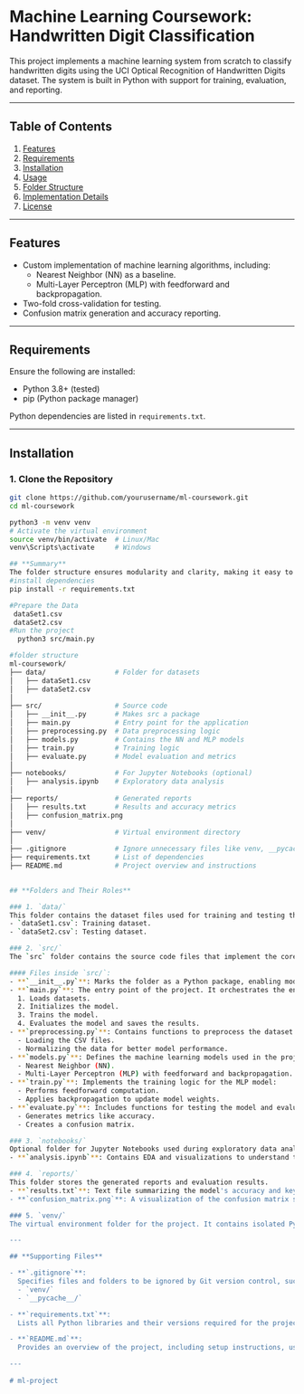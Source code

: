 # Machine Learning Coursework: Handwritten Digit Classification

This project implements a machine learning system from scratch to classify handwritten digits using the UCI Optical Recognition of Handwritten Digits dataset. The system is built in Python with support for training, evaluation, and reporting.

---

## **Table of Contents**
1. [Features](#features)
2. [Requirements](#requirements)
3. [Installation](#installation)
4. [Usage](#usage)
5. [Folder Structure](#folder-structure)
6. [Implementation Details](#implementation-details)
7. [License](#license)

---

## **Features**
- Custom implementation of machine learning algorithms, including:
  - Nearest Neighbor (NN) as a baseline.
  - Multi-Layer Perceptron (MLP) with feedforward and backpropagation.
- Two-fold cross-validation for testing.
- Confusion matrix generation and accuracy reporting.

---

## **Requirements**
Ensure the following are installed:
- Python 3.8+ (tested)
- pip (Python package manager)

Python dependencies are listed in `requirements.txt`.

---

## **Installation**

### 1. Clone the Repository
```bash
git clone https://github.com/yourusername/ml-coursework.git
cd ml-coursework

python3 -m venv venv
# Activate the virtual environment
source venv/bin/activate  # Linux/Mac
venv\Scripts\activate     # Windows

## **Summary**
The folder structure ensures modularity and clarity, making it easy to understand, develop, and maintain the project. Each component is organized into its designated folder, simplifying collaboration and scalability.
#install dependencies
pip install -r requirements.txt

#Prepare the Data
 dataSet1.csv
 dataSet2.csv
#Run the project
  python3 src/main.py

#folder structure 
ml-coursework/
├── data/                 # Folder for datasets
│   ├── dataSet1.csv
│   ├── dataSet2.csv
│
├── src/                  # Source code
│   ├── __init__.py       # Makes src a package
│   ├── main.py           # Entry point for the application
│   ├── preprocessing.py  # Data preprocessing logic
│   ├── models.py         # Contains the NN and MLP models
│   ├── train.py          # Training logic
│   ├── evaluate.py       # Model evaluation and metrics
│
├── notebooks/            # For Jupyter Notebooks (optional)
│   ├── analysis.ipynb    # Exploratory data analysis
│
├── reports/              # Generated reports
│   ├── results.txt       # Results and accuracy metrics
│   ├── confusion_matrix.png
│
├── venv/                 # Virtual environment directory
│
├── .gitignore            # Ignore unnecessary files like venv, __pycache__, etc.
├── requirements.txt      # List of dependencies
├── README.md             # Project overview and instructions

  
## **Folders and Their Roles**

### 1. `data/`
This folder contains the dataset files used for training and testing the model. Ensure the following files are placed here:
- `dataSet1.csv`: Training dataset.
- `dataSet2.csv`: Testing dataset.

### 2. `src/`
The `src` folder contains the source code files that implement the core functionality of the project.

#### Files inside `src/`:
- **`__init__.py`**: Marks the folder as a Python package, enabling modules within it to be imported.
- **`main.py`**: The entry point of the project. It orchestrates the entire workflow:
  1. Loads datasets.
  2. Initializes the model.
  3. Trains the model.
  4. Evaluates the model and saves the results.
- **`preprocessing.py`**: Contains functions to preprocess the dataset. Tasks include:
  - Loading the CSV files.
  - Normalizing the data for better model performance.
- **`models.py`**: Defines the machine learning models used in the project:
  - Nearest Neighbor (NN).
  - Multi-Layer Perceptron (MLP) with feedforward and backpropagation.
- **`train.py`**: Implements the training logic for the MLP model:
  - Performs feedforward computation.
  - Applies backpropagation to update model weights.
- **`evaluate.py`**: Includes functions for testing the model and evaluating its performance:
  - Generates metrics like accuracy.
  - Creates a confusion matrix.

### 3. `notebooks/`
Optional folder for Jupyter Notebooks used during exploratory data analysis (EDA). Example:
- **`analysis.ipynb`**: Contains EDA and visualizations to understand the dataset.

### 4. `reports/`
This folder stores the generated reports and evaluation results.
- **`results.txt`**: Text file summarizing the model's accuracy and key metrics.
- **`confusion_matrix.png`**: A visualization of the confusion matrix showing model performance across classes.

### 5. `venv/`
The virtual environment folder for the project. It contains isolated Python dependencies specific to this project. This folder is automatically created when setting up the virtual environment.

---

## **Supporting Files**

- **`.gitignore`**:
  Specifies files and folders to be ignored by Git version control, such as:
  - `venv/`
  - `__pycache__/`

- **`requirements.txt`**:
  Lists all Python libraries and their versions required for the project. Use the command `pip install -r requirements.txt` to install them.

- **`README.md`**:
  Provides an overview of the project, including setup instructions, usage, and folder structure.

---
 
# ml-project
